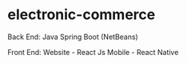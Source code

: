 # electronic-commerce

Back End:
Java Spring Boot (NetBeans)

Front End:
Website - React Js
Mobile - React Native
